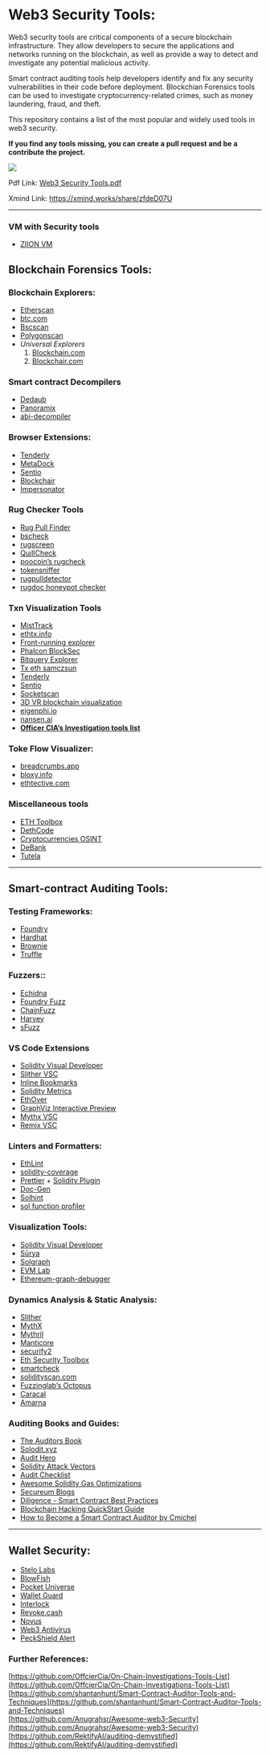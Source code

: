 # Web3 Security Tools:

Web3 security tools are critical components of a secure blockchain infrastructure. They allow developers to secure the applications and networks running on the blockchain, as well as provide a way to detect and investigate any potential malicious activity.

Smart contract auditing tools help developers identify and fix any security vulnerabilities in their code before deployment.
Blockchian Forensics tools can be used to investigate cryptocurrency-related crimes, such as money laundering, fraud, and theft.

This repository contains a list of the most popular and widely used tools in web3 security.

**If you find any tools missing, you can create a pull request and be a contribute the project.**

![](data/Web3_Security%20Tools.png)

Pdf Link: [Web3 Security Tools.pdf](data/Web3_Security%20Tools.pdf)

Xmind Link: https://xmind.works/share/zfdeD07U

---


### **VM with Security tools**
- [ZIION VM](https://www.ziion.org/)

## **Blockchain Forensics Tools:**

### Blockchain Explorers:

- [Etherscan](https://etherscan.io/)
- [btc.com](https://btc.com/)
- [Bscscan](https://bscscan.com/)
- [Polygonscan](https://polygonscan.com/)
- *Universal Explorers*
    1. [Blockchain.com](https://www.blockchain.com/explorer)
    2. [Blockchair.com](https://blockchair.com/)

### Smart contract Decompilers

- [Dedaub](https://library.dedaub.com/decompile)
- [Panoramix](https://github.com/palkeo/panoramix)
- [abi-decompiler](https://github.com/Decurity/abi-decompiler)

### Browser Extensions:

- [Tenderly](https://chrome.google.com/webstore/detail/tenderly-debugger/miiolgcpknpjjfagkaddfgakbdenenfn)
- [MetaDock](https://chrome.google.com/webstore/detail/metadock/fkhgpeojcbhimodmppkbbliepkpcgcoo)
- [Sentio](https://chromewebstore.google.com/detail/sentio/kkdofmcnddcnldoingfpiojnnkdcbhnf)
- [Blockchair](https://chrome.google.com/webstore/detail/blockchair/fhhkkooikehnkaodebbfnkinedlllcfk)
- [Impersonator](https://chrome.google.com/webstore/detail/impersonator/hgihfkmoibhccfdohjdbklmmcknjjmgl)

### Rug Checker Tools

- [Rug Pull Finder](https://www.rugpullfinder.io/confirmedrugpulls)
- [bscheck](http://bscheck.eu/)
- [rugscreen](http://rugscreen.com/)
- [QuillCheck](https://quillaudits.com/tools/quillcheck/)
- [poocoin’s rugcheck](https://poocoin.app/rugcheck)
- [tokensniffer](https://tokensniffer.com/)
- [rugpulldetector](http://rugpulldetector.com/)
- [rugdoc honeypot checker](https://rugdoc.io/honeypot/)

### Txn Visualization Tools

- [MistTrack](https://misttrack.io/)
- [ethtx.info](https://ethtx.info/)
- [Front-running explorer](https://zeromev.org/)
- [Phalcon BlockSec](https://phalcon.blocksec.com/?s=09)
- [Bitquery Explorer](https://explorer.bitquery.io/)
- [Tx eth samczsun](https://tx.eth.samczsun.com/)
- [Tenderly](https://tenderly.co/)
- [Sentio](https://app.sentio.xyz/explorer)
- [Socketscan](https://socketscan.io/)
- [3D VR blockchain visualization](https://ethresear.ch/t/open-source-3d-and-vr-blockchain-visualizations/3297/2)
- [eigenphi.io](https://eigenphi.io/)
- [nansen.ai](https://nansen.ai)
- [**Officer CIA’s Investigation tools list**](https://github.com/OffcierCia/On-Chain-Investigations-Tools-List)


### Toke Flow Visualizer:

- [breadcrumbs.app](https://www.breadcrumbs.app/)
- [bloxy.info](https://bloxy.info/)
- [ethtective.com](http://ethtective.com/)


### Miscellaneous tools

- [ETH Toolbox](https://eth-toolbox.com/)
- [DethCode](https://github.com/dethcrypto/dethcode)
- [Cryptocurrencies OSINT](https://start.me/p/ek4rxK/cryptocurrency-osint)
- [DeBank](https://debank.com/)
- [Tutela](https://tutela.xyz/)

---

## Smart-contract Auditing Tools:

### Testing Frameworks:

- [Foundry](https://github.com/foundry-rs/foundry)
- [Hardhat](https://hardhat.org/)
- [Brownie](https://eth-brownie.readthedocs.io/en/stable/)
- [Truffle](https://trufflesuite.com/)

### Fuzzers::

- [Echidna](https://github.com/crytic/echidna)
- [Foundry Fuzz](https://book.getfoundry.sh/forge/fuzz-testing)
- [ChainFuzz](https://github.com/ChainSecurity/ChainFuzz)
- [Harvey](https://mariachris.github.io/Pubs/FSE-2020-Harvey.pdf)
- [sFuzz](https://ink.library.smu.edu.sg/cgi/viewcontent.cgi?article=6068&context=sis_research)

### VS Code Extensions

- [Solidity Visual Developer](https://marketplace.visualstudio.com/items?itemName=tintinweb.solidity-visual-auditor)
- [Slither VSC](https://marketplace.visualstudio.com/items?itemName=trailofbits.slither-vscode)
- [Inline Bookmarks](https://github.com/tintinweb/vscode-inline-bookmarks)
- [Solidity Metrics](https://marketplace.visualstudio.com/items?itemName=tintinweb.solidity-metrics)
- [EthOver](https://marketplace.visualstudio.com/items?itemName=tintinweb.vscode-ethover)
- [GraphViz Interactive Preview](https://marketplace.visualstudio.com/items?itemName=tintinweb.graphviz-interactive-preview)
- [Mythx VSC](https://marketplace.visualstudio.com/items?itemName=MythX.mythxvsc)
- [Remix VSC](https://marketplace.visualstudio.com/items?itemName=RemixProject.ethereum-remix)

### Linters and Formatters:

- [EthLint](https://github.com/duaraghav8/Ethlint)
- [solidity-coverage](https://github.com/sc-forks/solidity-coverage)
- [Prettier](https://prettier.io/) + [Solidity Plugin](https://github.com/prettier-solidity/prettier-plugin-solidity)
- [Doc-Gen](https://mtmacdonald.github.io/docgen/docs/index.html)
- [Solhint](https://github.com/protofire/solhint)
- [sol function profiler](https://github.com/EricR/sol-function-profiler)

### Visualization Tools:

- [Solidity Visual Developer](https://marketplace.visualstudio.com/items?itemName=tintinweb.solidity-visual-auditor)
- [Sūrya](https://github.com/ConsenSys/surya)
- [Solgraph](https://github.com/raineorshine/solgraph)
- [EVM Lab](https://github.com/ethereum/evmlab)
- [Ethereum-graph-debugger](https://github.com/fergarrui/ethereum-graph-debugger)

### Dynamics Analysis & Static Analysis:

- [Slither](https://github.com/crytic/slither)
- [MythX](https://mythx.io/)
- [Mythril](https://github.com/ConsenSys/mythril)
- [Manticore](https://github.com/trailofbits/manticore)
- [securify2](https://github.com/eth-sri/securify2)
- [Eth Security Toolbox](https://github.com/trailofbits/eth-security-toolbox)
- [smartcheck](https://github.com/smartdec/smartcheck)
- [solidityscan.com](https://solidityscan.com/)
- [Fuzzinglab’s Octopus](https://github.com/FuzzingLabs/octopus)
- [Caracal](https://github.com/crytic/caracal)
- [Amarna](https://github.com/crytic/amarna)

### Auditing Books and Guides:

- [The Auditors Book](https://theauditorbook.com/)
- [Solodit.xyz](https://solodit.xyz/dashboard)
- [Audit Hero](https://audit-hero.com/search-findings)
- [Solidity Attack Vectors](https://github.com/Quillhash/Solidity-Attack-Vectors)
- [Audit Checklist](https://github.com/tamjid0x01/SmartContracts-audit-checklist)
- [Awesome Solidity Gas Optimizations](https://github.com/iskdrews/awesome-solidity-gas-optimization)
- [Secureum Blogs](https://substack.com/profile/23643769-rajeev-secureum)
- [Diligence - Smart Contract Best Practices](https://consensys.github.io/smart-contract-best-practices/attacks/)
- [Blockchain Hacking QuickStart Guide](https://start.blockchainhax.com)
- [How to Become a Smart Contract Auditor by Cmichel](https://cmichel.io/how-to-become-a-smart-contract-auditor/)

---

## Wallet Security:
- [Stelo Labs](https://stelolabs.com/)
- [BlowFish](https://blowfish.xyz/)
- [Pocket Universe](https://www.pocketuniverse.app/)
- [Wallet Guard](https://walletguard.app/)
- [Interlock](https://www.interlock.network/)
- [Revoke.cash](https://revoke.cash/)
- [Novus](https://www.usenovus.io)
- [Web3 Antivirus](https://web3antivirus.io/)
- [PeckShield Alert](https://chrome.google.com/webstore/detail/peckshieldalert/dakkielolpafjbgnjnakddabmbbkcioe)


### Further References:

[https://github.com/OffcierCia/On-Chain-Investigations-Tools-List](https://github.com/OffcierCia/On-Chain-Investigations-Tools-List)   
[https://github.com/shantanhunt/Smart-Contract-Auditor-Tools-and-Techniques](https://github.com/shantanhunt/Smart-Contract-Auditor-Tools-and-Techniques)   
[https://github.com/Anugrahsr/Awesome-web3-Security](https://github.com/Anugrahsr/Awesome-web3-Security) </br>
[https://github.com/RektifyAI/auditing-demystified](https://github.com/RektifyAI/auditing-demystified)
